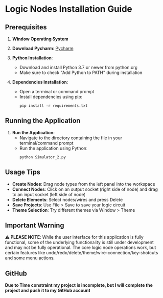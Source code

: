 # Logic Nodes Installation Guide


## Prerequisites
1. **Window Operating System**

2. **Download Pycharm**: [Pycharm](https://www.jetbrains.com/pycharm/download/download-thanks.html?platform=windows&code=PCC)

3. **Python Installation**:
   - Download and install Python 3.7 or newer from python.org
   - Make sure to check "Add Python to PATH" during installation

4. **Dependencies Installation**:
   - Open a terminal or command prompt
   - Install dependencies using pip:
     ```
     pip install -r requirements.txt
     ```

## Running the Application

1. **Run the Application**:
   - Navigate to the directory containing the file in your terminal/command prompt
   - Run the application using Python:
     ```
     python Simulator_2.py
     ```

## Usage Tips

- **Create Nodes**: Drag node types from the left panel into the workspace
- **Connect Nodes**: Click on an output socket (right side of node) and drag to an input socket (left side of node)
- **Delete Elements**: Select nodes/wires and press Delete
- **Save Projects**: Use File > Save to save your logic circuit
- **Theme Selection**: Try different themes via Window > Theme

## Important Warning

**⚠️ PLEASE NOTE**: While the user interface for this application is fully functional, some of the underlying functionality is still under development and may not be fully operational. The core logic node operations work, but certain features like undo/redo/delete/theme/wire-connection/key-shotcuts and some menu actions.

## GitHub
**Due to Time constraint my project is incomplete, but I will complete the project and push it to my GitHub account**

